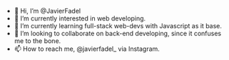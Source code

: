 - 👋 Hi, I’m @JavierFadel
- 👀 I’m currently interested in web developing. 
- 🌱 I’m currently learning full-stack web-devs with Javascript as it base.
- 💞️ I’m looking to collaborate on back-end developing, since it confuses me to the bone. 
- 📫 How to reach me, @javierfadel_ via Instagram. 

<!---
JavierFadel/JavierFadel is a ✨ special ✨ repository because its `README.md` (this file) appears on your GitHub profile.
You can click the Preview link to take a look at your changes.
--->
